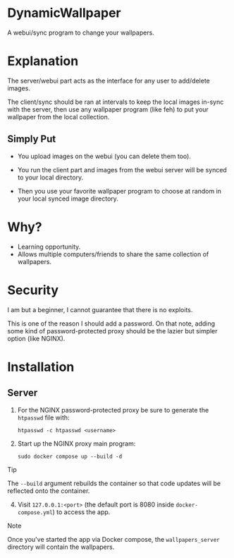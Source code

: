 # DynamicWallpaper
A webui/sync program to change your wallpapers.

# Explanation

The server/webui part acts as the interface for any user to add/delete images.

The client/sync should be ran at intervals to keep the local images in-sync with the server, then use any wallpaper program (like feh) to put your wallpaper from the local collection.

## Simply Put

- You upload images on the webui (you can delete them too).

- You run the client part and images from the webui server will be synced to your local directory.

- Then you use your favorite wallpaper program to choose at random in your local synced image directory.

# Why?

- Learning opportunity.
- Allows multiple computers/friends to share the same collection of wallpapers.

# Security
I am but a beginner, I cannot guarantee that there is no exploits.

This is one of the reason I should add a password. On that note, adding some kind of password-protected proxy should be the lazier but simpler option (like NGINX).

# Installation

## Server

1. For the NGINX password-protected proxy be sure to generate the `htpasswd` file with:

    `htpasswd -c htpasswd <username>`

3. Start up the NGINX proxy main program:

    `sudo docker compose up --build -d`
> [!TIP]  
> The `--build` argument rebuilds the container so that code updates will be reflected onto the container.

4. Visit `127.0.0.1:<port>` (the default port is 8080 inside `docker-compose.yml`) to access the app.

> [!NOTE]  
> Once you've started the app via Docker compose, the `wallpapers_server` directory will contain the wallpapers.

